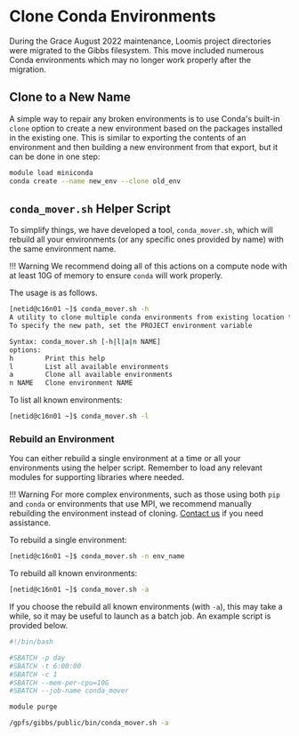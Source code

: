 # Clone Conda Environments

During the Grace August 2022 maintenance, Loomis project directories were migrated to the Gibbs filesystem.
This move included numerous Conda environments which may no longer work properly after the migration.


## Clone to a New Name

A simple way to repair any broken environments is to use Conda's built-in `clone` option to create a new environment based on the packages installed in the existing one.
This is similar to exporting the contents of an environment and then building a new environment from that export, but it can be done in one step:

```sh
module load miniconda
conda create --name new_env --clone old_env
```

## `conda_mover.sh` Helper Script

To simplify things, we have developed a tool, `conda_mover.sh`, which will rebuild all your environments (or any specific ones provided by name) with the same environment name.

!!! Warning
    We recommend doing all of this actions on a compute node with at least 10G of memory to ensure `conda` will work properly.

The usage is as follows.

```sh
[netid@c16n01 ~]$ conda_mover.sh -h
A utility to clone multiple conda environments from existing location to the new project space
To specify the new path, set the PROJECT environment variable

Syntax: conda_mover.sh [-h|l|a|n NAME]
options:
h        Print this help
l        List all available environments
a        Clone all available environments
n NAME   Clone environment NAME
```

To list all known environments:

```sh
[netid@c16n01 ~]$ conda_mover.sh -l
```

### Rebuild an Environment

You can either rebuild a single environment at a time or all your environments using the helper script. 
Remember to load any relevant modules for supporting libraries where needed.

!!! Warning
    For more complex environments, such as those using both `pip` and `conda` or environments that use MPI,
    we recommend manually rebuilding the environment instead of cloning. [Contact us](/#get-help) if you need assistance.

To rebuild a single environment:

```sh
[netid@c16n01 ~]$ conda_mover.sh -n env_name
```

To rebuild all known environments:

```sh
[netid@c16n01 ~]$ conda_mover.sh -a
```

If you choose the rebuild all known environments (with `-a`), this may take a while, so it may be useful to launch as a batch job.
An example script is provided below.

```sh
#!/bin/bash

#SBATCH -p day
#SBATCH -t 6:00:00
#SBATCH -c 1
#SBATCH --mem-per-cpu=10G
#SBATCH --job-name conda_mover

module purge

/gpfs/gibbs/public/bin/conda_mover.sh -a

```
